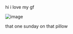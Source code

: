 hi i love my gf


![image](https://github.com/user-attachments/assets/761b7663-685d-4e57-99f4-34cc30a643fc)

that one sunday on that pillow
